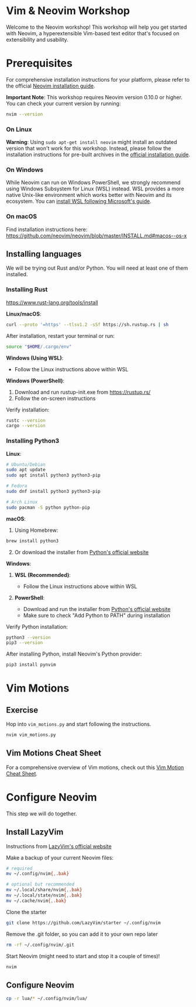 # Vim & Neovim Workshop

Welcome to the Neovim workshop! This workshop will help you get started with Neovim, a hyperextensible Vim-based text editor that's focused on extensibility and usability.

# Prerequisites

For comprehensive installation instructions for your platform, please refer to the official [Neovim installation guide](https://github.com/neovim/neovim/blob/master/INSTALL.md).

**Important Note**: This workshop requires Neovim version 0.10.0 or higher. You can check your current version by running:
```bash
nvim --version
```

### On Linux
**Warning**: Using `sudo apt-get install neovim` might install an outdated version that won't work for this workshop. Instead, please follow the installation instructions for pre-built archives in the [official installation guide](https://github.com/neovim/neovim/blob/master/INSTALL.md#pre-built-archives-2).

### On Windows
While Neovim can run on Windows PowerShell, we strongly recommend using Windows Subsystem for Linux (WSL) instead. WSL provides a more native Unix-like environment which works better with Neovim and its ecosystem. You can [install WSL following Microsoft's guide](https://learn.microsoft.com/en-us/windows/wsl/install).

### On macOS

Find installation instructions here: https://github.com/neovim/neovim/blob/master/INSTALL.md#macos--os-x

## Installing languages

We will be trying out Rust and/or Python. You will need at least one of them installed.

### Installing Rust

https://www.rust-lang.org/tools/install

**Linux/macOS**:
```bash
curl --proto '=https' --tlsv1.2 -sSf https://sh.rustup.rs | sh
```
After installation, restart your terminal or run:
```bash
source "$HOME/.cargo/env"
```

**Windows (Using WSL)**:
- Follow the Linux instructions above within WSL

**Windows (PowerShell)**:
1. Download and run rustup-init.exe from https://rustup.rs/
2. Follow the on-screen instructions

Verify installation:
```bash
rustc --version
cargo --version
```

### Installing Python3

**Linux**:
```bash
# Ubuntu/Debian
sudo apt update
sudo apt install python3 python3-pip

# Fedora
sudo dnf install python3 python3-pip

# Arch Linux
sudo pacman -S python python-pip
```

**macOS**:
1. Using Homebrew:
```bash
brew install python3
```
2. Or download the installer from [Python's official website](https://www.python.org/downloads/macos/)

**Windows**:
1. **WSL (Recommended)**:
   - Follow the Linux instructions above within WSL

2. **PowerShell**:
   - Download and run the installer from [Python's official website](https://www.python.org/downloads/windows/)
   - Make sure to check "Add Python to PATH" during installation

Verify Python installation:
```bash
python3 --version
pip3 --version
```

After installing Python, install Neovim's Python provider:
```bash
pip3 install pynvim
```

# Vim Motions

## Exercise

Hop into `vim_motions.py` and start following the instructions.

```bash
nvim vim_motions.py
```


## Vim Motions Cheat Sheet
For a comprehensive overview of Vim motions, check out this [Vim Motion Cheat Sheet](https://vim.rtorr.com/).

# Configure Neovim

This step we will do together.

## Install LazyVim

Instructions from [LazyVim's official website](https://www.lazyvim.org/installation)

Make a backup of your current Neovim files:

```bash
# required
mv ~/.config/nvim{,.bak}

# optional but recommended
mv ~/.local/share/nvim{,.bak}
mv ~/.local/state/nvim{,.bak}
mv ~/.cache/nvim{,.bak}
```

Clone the starter

```bash
git clone https://github.com/LazyVim/starter ~/.config/nvim
```

Remove the .git folder, so you can add it to your own repo later

```bash
rm -rf ~/.config/nvim/.git
```

Start Neovim (might need to start and stop it a couple of times)!

```bash
nvim
```

## Configure Neovim

```bash
cp -r lua/* ~/.config/nvim/lua/
```
